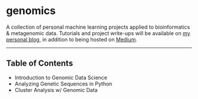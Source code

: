 # genomics
A collection of personal machine learning projects applied to bioinformatics &amp; metagenomic data.  Tutorials and project write-ups will be available on [my personal blog](https://mundyreimer.github.io/), in addition to being hosted on [Medium](https://medium.com/@mundyreimer).

---

## Table of Contents
* Introduction to Genomic Data Science
* Analyzing Genetic Sequences in Python
* Cluster Analysis w/ Genomic Data
